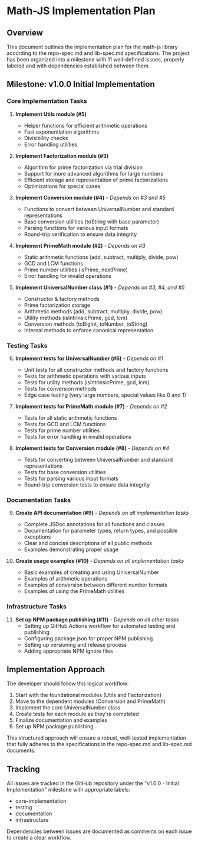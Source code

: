 # Math-JS Implementation Plan

## Overview

This document outlines the implementation plan for the math-js library according to the repo-spec.md and lib-spec.md specifications. The project has been organized into a milestone with 11 well-defined issues, properly labeled and with dependencies established between them.

## Milestone: v1.0.0 Initial Implementation

### Core Implementation Tasks

1. **Implement Utils module (#5)**
   - Helper functions for efficient arithmetic operations
   - Fast exponentiation algorithms
   - Divisibility checks
   - Error handling utilities

2. **Implement Factorization module (#3)**
   - Algorithm for prime factorization via trial division
   - Support for more advanced algorithms for large numbers
   - Efficient storage and representation of prime factorizations
   - Optimizations for special cases

3. **Implement Conversion module (#4)** - *Depends on #3 and #5*
   - Functions to convert between UniversalNumber and standard representations
   - Base conversion utilities (toString with base parameter)
   - Parsing functions for various input formats
   - Round-trip verification to ensure data integrity

4. **Implement PrimeMath module (#2)** - *Depends on #3*
   - Static arithmetic functions (add, subtract, multiply, divide, pow)
   - GCD and LCM functions
   - Prime number utilities (isPrime, nextPrime)
   - Error handling for invalid operations

5. **Implement UniversalNumber class (#1)** - *Depends on #3, #4, and #5*
   - Constructor & factory methods
   - Prime factorization storage
   - Arithmetic methods (add, subtract, multiply, divide, pow)
   - Utility methods (isIntrinsicPrime, gcd, lcm)
   - Conversion methods (toBigInt, toNumber, toString)
   - Internal methods to enforce canonical representation

### Testing Tasks

6. **Implement tests for UniversalNumber (#6)** - *Depends on #1*
   - Unit tests for all constructor methods and factory functions
   - Tests for arithmetic operations with various inputs
   - Tests for utility methods (isIntrinsicPrime, gcd, lcm)
   - Tests for conversion methods
   - Edge case testing (very large numbers, special values like 0 and 1)

7. **Implement tests for PrimeMath module (#7)** - *Depends on #2*
   - Tests for all static arithmetic functions
   - Tests for GCD and LCM functions
   - Tests for prime number utilities
   - Tests for error handling in invalid operations

8. **Implement tests for Conversion module (#8)** - *Depends on #4*
   - Tests for converting between UniversalNumber and standard representations
   - Tests for base conversion utilities
   - Tests for parsing various input formats
   - Round-trip conversion tests to ensure data integrity

### Documentation Tasks

9. **Create API documentation (#9)** - *Depends on all implementation tasks*
   - Complete JSDoc annotations for all functions and classes
   - Documentation for parameter types, return types, and possible exceptions
   - Clear and concise descriptions of all public methods
   - Examples demonstrating proper usage

10. **Create usage examples (#10)** - *Depends on all implementation tasks*
    - Basic examples of creating and using UniversalNumber
    - Examples of arithmetic operations
    - Examples of conversion between different number formats
    - Examples of using the PrimeMath utilities

### Infrastructure Tasks

11. **Set up NPM package publishing (#11)** - *Depends on all other tasks*
    - Setting up GitHub Actions workflow for automated testing and publishing
    - Configuring package.json for proper NPM publishing
    - Setting up versioning and release process
    - Adding appropriate NPM ignore files

## Implementation Approach

The developer should follow this logical workflow:

1. Start with the foundational modules (Utils and Factorization)
2. Move to the dependent modules (Conversion and PrimeMath)
3. Implement the core UniversalNumber class
4. Create tests for each module as they're completed
5. Finalize documentation and examples
6. Set up NPM package publishing

This structured approach will ensure a robust, well-tested implementation that fully adheres to the specifications in the repo-spec.md and lib-spec.md documents.

## Tracking

All issues are tracked in the GitHub repository under the "v1.0.0 - Initial Implementation" milestone with appropriate labels:
- core-implementation
- testing
- documentation
- infrastructure

Dependencies between issues are documented as comments on each issue to create a clear workflow.